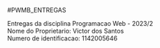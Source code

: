 #PWMB_ENTREGAS

Entregas da disciplina Programacao Web - 2023/2
</br>Nome do Proprietario: Victor dos Santos
</br>Numero de identificacao: 1142005646
